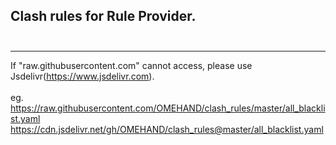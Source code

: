 ## Clash rules for Rule Provider.<br/><br/>
***
If "raw.githubusercontent.com" cannot access, please use Jsdelivr(<https://www.jsdelivr.com>).<br/><br/>
eg.<br/>
<https://raw.githubusercontent.com/OMEHAND/clash_rules/master/all_blacklist.yaml><br/>
<https://cdn.jsdelivr.net/gh/OMEHAND/clash_rules@master/all_blacklist.yaml>
